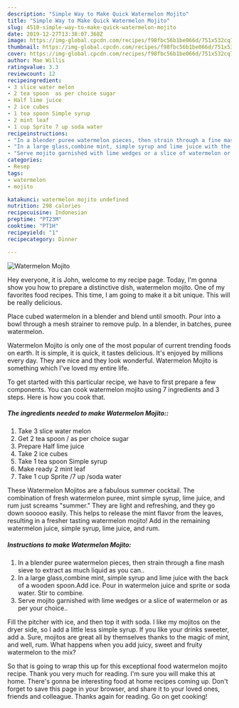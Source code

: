 ```yaml
---
description: "Simple Way to Make Quick Watermelon Mojito"
title: "Simple Way to Make Quick Watermelon Mojito"
slug: 4510-simple-way-to-make-quick-watermelon-mojito
date: 2019-12-27T13:38:07.368Z
image: https://img-global.cpcdn.com/recipes/f98fbc56b1be066d/751x532cq70/watermelon-mojito-recipe-main-photo.jpg
thumbnail: https://img-global.cpcdn.com/recipes/f98fbc56b1be066d/751x532cq70/watermelon-mojito-recipe-main-photo.jpg
cover: https://img-global.cpcdn.com/recipes/f98fbc56b1be066d/751x532cq70/watermelon-mojito-recipe-main-photo.jpg
author: Mae Willis
ratingvalue: 3.3
reviewcount: 12
recipeingredient:
- 3 slice water melon
- 2 tea spoon  as per choice sugar
- Half lime juice
- 2 ice cubes
- 1 tea spoon Simple syrup
- 2 mint leaf
- 1 cup Sprite 7 up soda water
recipeinstructions:
- "In a blender puree watermelon pieces, then strain through a fine mash sieve to extract as much liquid as you can.."
- "In a large glass,combine mint, simple syrup and lime juice with the back of a wooden spoon.Add ice. Pour in watermelon juice and sprite or soda water. Stir to combine."
- "Serve mojito garnished with lime wedges or a slice of watermelon or as per your choice.."
categories:
- Resep
tags:
- watermelon
- mojito

katakunci: watermelon mojito undefined
nutrition: 298 calories
recipecuisine: Indonesian
preptime: "PT23M"
cooktime: "PT1H"
recipeyield: "1"
recipecategory: Dinner

---
```



![Watermelon Mojito](https://img-global.cpcdn.com/recipes/f98fbc56b1be066d/751x532cq70/watermelon-mojito-recipe-main-photo.jpg)

Hey everyone, it is John, welcome to my recipe page. Today, I'm gonna show you how to prepare a distinctive dish, watermelon mojito. One of my favorites food recipes. This time, I am going to make it a bit unique. This will be really delicious.

Place cubed watermelon in a blender and blend until smooth. Pour into a bowl through a mesh strainer to remove pulp. In a blender, in batches, puree watermelon.

Watermelon Mojito is only one of the most popular of current trending foods on earth. It is simple, it is quick, it tastes delicious. It's enjoyed by millions every day. They are nice and they look wonderful. Watermelon Mojito is something which I've loved my entire life.


To get started with this particular recipe, we have to first prepare a few components. You can cook watermelon mojito using 7 ingredients and 3 steps. Here is how you cook that.

##### The ingredients needed to make Watermelon Mojito::

1. Take 3 slice water melon
1. Get 2 tea spoon / as per choice sugar
1. Prepare Half lime juice
1. Take 2 ice cubes
1. Take 1 tea spoon Simple syrup
1. Make ready 2 mint leaf
1. Take 1 cup Sprite /7 up /soda water


These Watermelon Mojitos are a fabulous summer cocktail. The combination of fresh watermelon puree, mint simple syrup, lime juice, and rum just screams &#34;summer.&#34; They are light and refreshing, and they go down sooooo easily. This helps to release the mint flavor from the leaves, resulting in a fresher tasting watermelon mojito! Add in the remaining watermelon juice, simple syrup, lime juice, and rum. 

##### Instructions to make Watermelon Mojito:

1. In a blender puree watermelon pieces, then strain through a fine mash sieve to extract as much liquid as you can..
1. In a large glass,combine mint, simple syrup and lime juice with the back of a wooden spoon.Add ice. Pour in watermelon juice and sprite or soda water. Stir to combine.
1. Serve mojito garnished with lime wedges or a slice of watermelon or as per your choice..


Fill the pitcher with ice, and then top it with soda. I like my mojitos on the dryer side, so I add a little less simple syrup. If you like your drinks sweeter, add a. Sure, mojitos are great all by themselves thanks to the magic of mint, and well, rum. What happens when you add juicy, sweet and fruity watermelon to the mix? 

So that is going to wrap this up for this exceptional food watermelon mojito recipe. Thank you very much for reading. I'm sure you will make this at home. There's gonna be interesting food at home recipes coming up. Don't forget to save this page in your browser, and share it to your loved ones, friends and colleague. Thanks again for reading. Go on get cooking!
